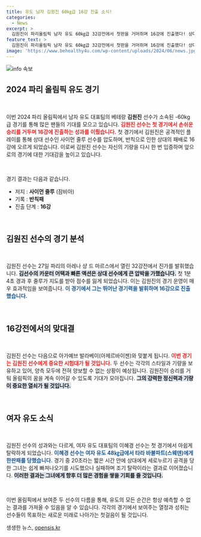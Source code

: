 ```yaml
---
title: 유도 남자 김원진 60㎏급 16강 진출 소식!
categories:
  - News
excerpt: >
  김원진이 파리올림픽 남자 유도 60㎏급 32강전에서 첫판을 거머쥐며 16강에 진출했다! 상대 반칙패로 손쉬운 승리를 거둔 그의 다음 상대는 아제르바이젠의 발라베이. 긴장감 넘치는 경기가 기대된다!
feature_text: >
  김원진이 파리올림픽 남자 유도 60㎏급 32강전에서 첫판을 거머쥐며 16강에 진출했다! 상대 반칙패로 손쉬운 승리를 거둔 그의 다음 상대는 아제르바이젠의 발라베이. 긴장감 넘치는 경기가 기대된다!
image: 'https://www.behealthy4u.com/wp-content/uploads/2024/06/news.jpg'
---
```


<p><img src="https://www.behealthy4u.com/wp-content/uploads/2024/06/news.jpg" alt="info 속보" /></p>

<h2 data-ke-size="size26">2024 파리 올림픽 유도 경기</h2>

<p data-ke-size="size16">&nbsp;</p>

<p>이번 2024 파리 올림픽에서 남자 유도 대표팀의 베테랑 <b>김원진</b> 선수가 소속된 -60kg급 경기를 통해 많은 팬들의 기대를 모으고 있습니다. <b><span style="color: #ee2323;">김원진 선수는 첫 경기에서 손쉬운 승리를 거두며 16강에 진출하는 성과를 이뤘습니다.</span></b> 첫 경기에서 김원진은 공격적인 플레이를 통해 상대 선수인 사이먼 줄루 선수를 압도하며, 반칙으로 인한 상대의 패배로 16강에 오르게 되었습니다. 이로써 김원진 선수는 자신의 기량을 다시 한 번 입증하며 앞으로의 경기에 대한 기대감을 높이고 있습니다.</p>

<p data-ke-size="size16">&nbsp;</p>

<p>경기 결과는 다음과 같습니다. </p>

<ul>
<li>저지 : <b>사이먼 줄루</b> (잠비아)</li>
<li>기록 : <b>반칙패</b></li>
<li>진출 단계 : <b>16강</b></li>
</ul>

<p data-ke-size="size16">&nbsp;</p>

<h2 data-ke-size="size26">김원진 선수의 경기 분석</h2>

<p data-ke-size="size16">&nbsp;</p>

<p>김원진 선수는 27일 파리의 아레나 샹 드 마르스에서 열린 32강전에서 진가를 발휘했습니다. <b><span style="background-color: #21538527;">김선수의 카운터 어택과 빠른 액션은 상대 선수에게 큰 압박을 가했습니다.</span></b> 첫 1분 4초 경과 후 줄루가 지도를 받아 점수를 잃게 되었습니다. 이는 김원진의 경기 운영이 매우 효과적임을 보여줍니다. <b><span style="color: #1a5490;">이 경기에서 그는 뛰어난 경기력을 발휘하며 16강으로 진출했습니다.</span></b> </p>

<p data-ke-size="size16">&nbsp;</p>

<h2 data-ke-size="size26">16강전에서의 맞대결</h2>

<p data-ke-size="size16">&nbsp;</p>

<p>김원진 선수는 다음으로 아가예브 발라베이(아제르바이젠)와 맞붙게 됩니다. <b><span style="color: #ee2323;">이번 경기는 김원진 선수에게 중요한 시험대가 될 것입니다.</span></b> 두 선수는 각각의 스타일과 기량을 보유하고 있어, 양측 모두에 전혀 양보할 수 없는 상황이 예상됩니다. 김원진이 승리를 거둬 올림픽의 꿈을 계속 이어갈 수 있도록 기대가 모아집니다. <b><span style="background-color: #21538527;">그의 강력한 정신력과 기량이 중요한 열쇠가 될 것입니다.</span></b></p>

<p data-ke-size="size16">&nbsp;</p>

<h2 data-ke-size="size26">여자 유도 소식</h2>

<p data-ke-size="size16">&nbsp;</p>

<p>김원진 선수의 성과와는 다르게, 여자 유도 대표팀의 이혜경 선수는 첫 경기에서 아쉽게 탈락하게 되었습니다. <b><span style="color: #1a5490;">이혜경 선수는 여자 유도 48㎏급에서 타라 바불파트(스웨덴)에게 한판패를 당했습니다.</span></b> 경기 중 20초라는 짧은 시간 안에 상대에게 세로누르기 공격을 당한 그녀는 쉽게 빠져나오기를 시도했으나 실패하며 조기 탈락이라는 결과로 이어졌습니다. <b><span style="background-color: #21538527;">이러한 결과는 그녀에게 향후 더 많은 경험을 쌓을 기회를 줄 것입니다.</span></b></p>

<p data-ke-size="size16">&nbsp;</p>

<p>이번 올림픽에서 보여준 두 선수의 다름을 통해, 유도의 모든 순간은 항상 예측할 수 없는 결과를 가져올 수 있음을 알 수 있습니다. 각각의 경기에서 보여주는 열정과 성취는 선수들이 목표하는 새로운 미래로 나아가는 첫걸음이 될 것입니다. </p>
생생한 뉴스, <a href="https://opensis.kr" rel="dofollow">opensis.kr</a>


